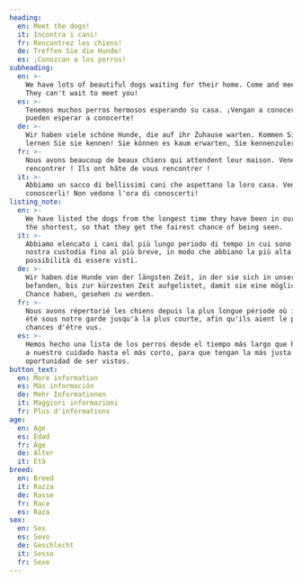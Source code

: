 ```yaml
---
heading:
  en: Meet the dogs!
  it: Incontra i cani!
  fr: Rencontrez les chiens!
  de: Treffen Sie die Hunde!
  es: ¡Conozcan a los perros!
subheading:
  en: >-
    We have lots of beautiful dogs waiting for their home. Come and meet them!
    They can't wait to meet you!
  es: >-
    Tenemos muchos perros hermosos esperando su casa. ¡Vengan a conocerlos! ¡No
    pueden esperar a conocerte!
  de: >-
    Wir haben viele schöne Hunde, die auf ihr Zuhause warten. Kommen Sie und
    lernen Sie sie kennen! Sie können es kaum erwarten, Sie kennenzulernen!
  fr: >-
    Nous avons beaucoup de beaux chiens qui attendent leur maison. Venez les
    rencontrer ! Ils ont hâte de vous rencontrer !
  it: >-
    Abbiamo un sacco di bellissimi cani che aspettano la loro casa. Venite a
    conoscerli! Non vedono l'ora di conoscerti!
listing_note:
  en: >-
    We have listed the dogs from the longest time they have been in our care to
    the shortest, so that they get the fairest chance of being seen.
  it: >-
    Abbiamo elencato i cani dal più lungo periodo di tempo in cui sono stati in
    nostra custodia fino al più breve, in modo che abbiano la più alta
    possibilità di essere visti.
  de: >-
    Wir haben die Hunde von der längsten Zeit, in der sie sich in unserer Obhut
    befanden, bis zur kürzesten Zeit aufgelistet, damit sie eine möglichst gute
    Chance haben, gesehen zu werden.
  fr: >-
    Nous avons répertorié les chiens depuis la plus longue période où ils ont
    été sous notre garde jusqu'à la plus courte, afin qu'ils aient le plus de
    chances d'être vus.
  es: >-
    Hemos hecho una lista de los perros desde el tiempo más largo que han estado
    a nuestro cuidado hasta el más corto, para que tengan la más justa
    oportunidad de ser vistos.
button_text:
  en: More information
  es: Más información
  de: Mehr Informationen
  it: Maggiori informazioni
  fr: Plus d'informations
age:
  en: Age
  es: Edad
  fr: Âge
  de: Alter
  it: Età
breed:
  en: Breed
  it: Razza
  de: Rasse
  fr: Race
  es: Raza
sex:
  en: Sex
  es: Sexo
  de: Geschlecht
  it: Sesso
  fr: Sexe
---
```


